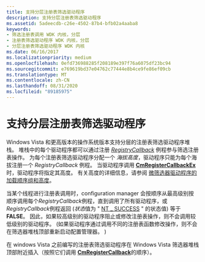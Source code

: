 ```yaml
---
title: 支持分层注册表筛选驱动程序
description: 支持分层注册表筛选驱动程序
ms.assetid: 5adeecdb-c26e-4502-87b4-bfb02a4aaba8
keywords:
- 筛选注册表调用 WDK 内核，分层
- 注册表筛选驱动程序 WDK 内核，分层
- 分层注册表筛选驱动程序 WDK 内核
ms.date: 06/16/2017
ms.localizationpriority: medium
ms.openlocfilehash: 0efd736988285f208189e397f76a6075df23bc94
ms.sourcegitcommit: e769619bd37e04762c77444e8b4ce9fe86ef09cb
ms.translationtype: MT
ms.contentlocale: zh-CN
ms.lasthandoff: 08/31/2020
ms.locfileid: "89185975"
---
```

# <a name="supporting-layered-registry-filtering-drivers"></a>支持分层注册表筛选驱动程序


Windows Vista 和更高版本的操作系统版本支持分层的注册表筛选驱动程序堆栈。 堆栈中的每个驱动程序都可以通过注册 [*RegistryCallback*](/windows-hardware/drivers/ddi/wdm/nc-wdm-ex_callback_function) 例程参与筛选注册表操作。 为每个注册表筛选驱动程序分配一个 *海拔高度*，驱动程序只能为每个海拔注册一个 *RegistryCallback* 例程。 当驱动程序调用 [**CmRegisterCallbackEx**](/windows-hardware/drivers/ddi/wdm/nf-wdm-cmregistercallbackex)时，驱动程序将指定其高度。 有关高度的详细信息，请参阅 [微筛选器驱动程序的加载顺序组和高度](../ifs/load-order-groups-and-altitudes-for-minifilter-drivers.md)。

当某个线程进行注册表调用时，configuration manager 会按顺序从最高级别按顺序调用每个*RegistryCallback*例程，直到调用了所有驱动程序，或*RegistryCallback*例程返回 (*状态*值为 " [NT \_ SUCCESS](using-ntstatus-values.md) " 的状态值) 等于**FALSE**。 因此，如果较高级别的驱动程序阻止或修改注册表操作，则不会调用较低级别的驱动程序。  (如果驱动程序通过调用不同的注册表函数修改操作，则不会在筛选器堆栈顶部重新启动配置管理器。 ) 

在 windows Vista 之前编写的注册表筛选驱动程序在 Windows Vista 筛选器堆栈顶部附近插入（按照它们调用 [**CmRegisterCallback**](/windows-hardware/drivers/ddi/wdm/nf-wdm-cmregistercallback)的顺序）。

 

